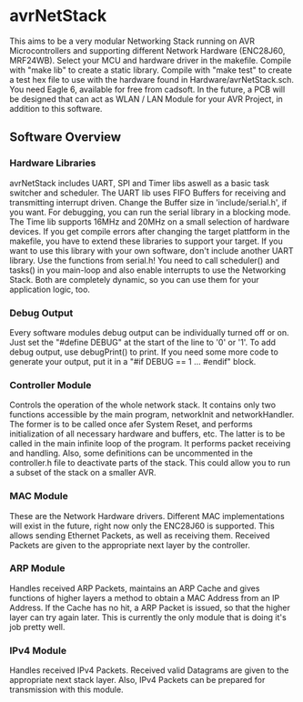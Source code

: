 # avrNetStack 

This aims to be a very modular Networking Stack running on AVR Microcontrollers and supporting different Network Hardware (ENC28J60, MRF24WB).
Select your MCU and hardware driver in the makefile.
Compile with "make lib" to create a static library.
Compile with "make test" to create a test hex file to use with the hardware found in Hardware/avrNetStack.sch. You need Eagle 6, available for free from cadsoft.
In the future, a PCB will be designed that can act as WLAN / LAN Module for your AVR Project, in addition to this software.

## Software Overview

### Hardware Libraries

avrNetStack includes UART, SPI and Timer libs aswell as a basic task switcher and scheduler.
The UART lib uses FIFO Buffers for receiving and transmitting interrupt driven. Change the Buffer size in 'include/serial.h', if you want. For debugging, you can run the serial library in a blocking mode.
The Time lib supports 16MHz and 20MHz on a small selection of hardware devices. If you get compile errors after changing the target plattform in the makefile, you have to extend these libraries to support your target.
If you want to use this library with your own software, don't include another UART library. Use the functions from serial.h!
You need to call scheduler() and tasks() in you main-loop and also enable interrupts to use the Networking Stack. Both are completely dynamic, so you can use them for your application logic, too.

### Debug Output

Every software modules debug output can be individually turned off or on. Just set the "#define DEBUG" at the start of the line to '0' or '1'. To add debug output, use debugPrint() to print. If you need some more code to generate your output, put it in a "#if DEBUG == 1 ... #endif" block.

### Controller Module

Controls the operation of the whole network stack. It contains only two functions accessible by the main program, networkInit and networkHandler. The former is to be called once afer System Reset, and performs initialization of all necessary hardware and buffers, etc. The latter is to be called in the main infinite loop of the program. It performs packet receiving and handling. Also, some definitions can be uncommented in the controller.h file to deactivate parts of the stack. This could allow you to run a subset of the stack on a smaller AVR.

### MAC Module

These are the Network Hardware drivers. Different MAC implementations will exist in the future, right now only the ENC28J60 is supported. This allows sending Ethernet Packets, as well as receiving them. Received Packets are given to the appropriate next layer by the controller.

### ARP Module

Handles received ARP Packets, maintains an ARP Cache and gives functions of higher layers a method to obtain a MAC Address from an IP Address. If the Cache has no hit, a ARP Packet is issued, so that the higher layer can try again later.
This is currently the only module that is doing it's job pretty well.

### IPv4 Module

Handles received IPv4 Packets. Received valid Datagrams are given to the appropriate next stack layer. Also, IPv4 Packets can be prepared for transmission with this module.
